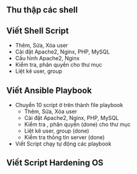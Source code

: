 ## Thu thập các shell
## Viết Shell Script
- Thêm, Sửa, Xóa user
- Cài đặt Apache2, Nginx, PHP, MySQL
- Cấu hình Apache2, Nginx
- Kiểm tra, phân quyền cho thư mục
- Liệt kê user, group

## Viết Ansible Playbook
- Chuyển 10 script ở trên thành file playbook
	- Thêm, Sửa, Xóa user
	- Cài đặt Apache2, Nginx, PHP, MySQL
	- Kiểm tra , phân quyền (done) cho thư mục 
	- Liệt kê user, group (done)
	- Kiểm tra thông tin server (done)
- Viết Script chạy tự động các playbook

## Viết Script Hardening OS

